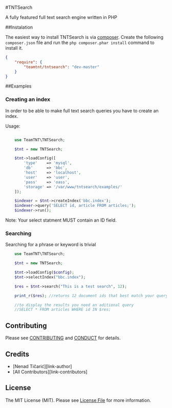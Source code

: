 #TNTSearch

A fully featured full text search engine written in PHP

##Instalation

The easiest way to install TNTSearch is via [composer](http://getcomposer.org/). Create the following `composer.json` file and run the `php composer.phar install` command to install it.

```json
{
    "require": {
        "teamtnt/tntsearch": "dev-master"
    }
}
```

##Examples

### Creating an index

In order to be able to make full text search queries you have to create an index.

Usage:
```php

    use TeamTNT\TNTSearch;

    $tnt = new TNTSearch;

    $tnt->loadConfig([
        'type'    => 'mysql',
        'db'      => 'bbc',
        'host'    => 'localhost',
        'user'    => 'user',
        'pass'    => 'oass',
        'storage' => '/var/www/tntsearch/examples/'
    ]);

    $indexer = $tnt->createIndex('bbc.index');
    $indexer->query('SELECT id, article FROM articles;');
    $indexer->run();

```
Note: Your select statment MUST contain an ID field.

### Searching

Searching for a phrase or keyword is trivial


```php
    use TeamTNT\TNTSearch;

    $tnt = new TNTSearch;

    $tnt->loadConfig($config);
    $tnt->selectIndex("bbc.index");

    $res = $tnt->search("This is a test search", 12);

    print_r($res); //returns 12 document ids that best match your query

    //to display the results you need an aditional query
    //SELECT * FROM articles WHERE id IN $res;
```

## Contributing

Please see [CONTRIBUTING](CONTRIBUTING.md) and [CONDUCT](CONDUCT.md) for details.

## Credits

- [Nenad Tičarić][link-author]
- [All Contributors][link-contributors]

## License

The MIT License (MIT). Please see [License File](LICENSE.md) for more information.